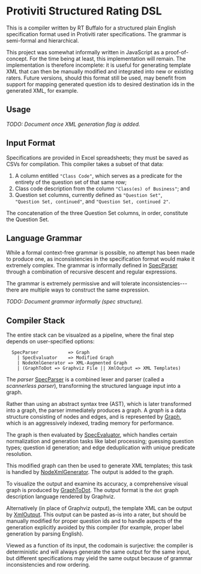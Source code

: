 # Protiviti Structured Rating DSL
This is a compiler written by RT Buffalo for a structured plain English
  specification format used in Protiviti rater specifications.
The grammar is semi-formal and hierarchical.

This project was somewhat informally written in JavaScript as a
  proof-of-concept.
For the time being at least,
  this implementation will remain.
The implementation is therefore incomplete:
  it is useful for generating template XML that can then be manually
  modified and integrated into new or existing raters.
Future versions,
  should this format still be used,
    may benefit from support for mapping generated question ids to desired
    destination ids in the generated XML,
      for example.

## Usage
_TODO: Document once XML generation flag is added._


## Input Format
Specifications are provided in Excel spreadsheets;
  they must be saved as CSVs for compilation.
This compiler takes a subset of that data:

1. A column entitled `"Class Code"`,
     which serves as a predicate for the entirety of the question set of that
     same row;
2. Class code description from the column `"Class(es) of Business"`; and
2. Question set columns,
     currently defined as `"Question Set"`, `"Question Set, continued"`, and
     `"Question Set, continued 2"`.

The concatenation of the three Question Set columns,
  in order,
  constitute the Question Set.


## Language Grammar
While a formal context-free grammar is possible,
  no attempt has been made to produce one,
    as inconsistencies in the specification format would make it extremely
    complex.
The grammar is informally defined in [SpecParser][] through a combination of
  recursive descent and regular expressions.

The grammar is extremely permissive and will tolerate
  inconsistencies---there
    are multiple ways to construct the same expression.

_TODO: Document grammar informally (spec structure)._


## Compiler Stack
The entire stack can be visualzed as a pipeline,
  where the final step depends on user-specified options:

```
  SpecParser           => Graph
    | SpecEvaluator    => Modified Graph
    | NodeXmlGenerator => XML-Augmented Graph
    | (GraphToDot => Graphviz File || XmlOutput => XML Templates)
```

The _parser_ [SpecParser][] is a combined lexer and parser
  (called a _scannerless parser_),
    transforming the structured language input into a graph.

Rather than using an abstract syntax tree (AST),
  which is later transformed into a graph,
  the parser immediately produces a graph.
A _graph_ is a data structure consisting of nodes and edges,
  and is represented by [Graph][],
  which is an aggressively indexed,
    trading memory for performance.

The graph is then evaluated by [SpecEvaluator][],
  which handles certain normalization and generation tasks like label
    processing; guessing question types; question id generation; and edge
    deduplication with unique predicate resolution.

This modified graph can then be used to generate XML templates;
  this task is handled by [NodeXmlGenerator][].
The output is added to the graph.

To visualize the output and examine its accuracy,
  a comprehensive visual graph is produced by [GraphToDot][].
The output format is the `dot` graph description language rendered by
  Graphviz.

Alternatively (in place of Graphviz output),
  the template XML can be output by [XmlOutput][].
This output can be pasted as-is into a rater,
  but should be manually modified for proper question ids and to handle
  aspects of the generation explicitly avoided by this compiler
    (for example, proper label generation by parsing English).

Viewed as a function of its input,
  the codomain is surjective:
    the compiler is deterministic and will always generate the same output
      for the same input,
        but different specifications may yield the same output because of
          grammar inconsistencies and row ordering.


[SpecParser]:       ./src/SpecParser.js
[Graph]:            ./src/Graph.js
[SpecEvaluator]:    ./src/SpecEvaluator.js
[NodeXmlGenerator]: ./src/NodeXmlGenerator.js
[GraphToDot]:       ./src/GraphToDot.js
[XmlOutput]:        ./src/XmlOutput.js
